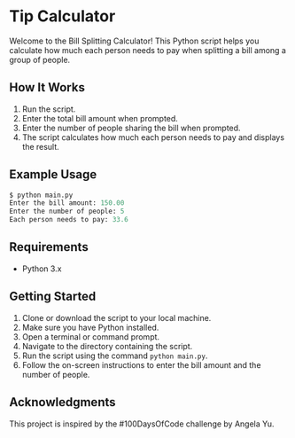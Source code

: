 # Tip Calculator

Welcome to the Bill Splitting Calculator! This Python script helps you calculate how much each person needs to pay when splitting a bill among a group of people.

## How It Works

1. Run the script.
2. Enter the total bill amount when prompted.
3. Enter the number of people sharing the bill when prompted.
4. The script calculates how much each person needs to pay and displays the result.

## Example Usage

```python
$ python main.py
Enter the bill amount: 150.00
Enter the number of people: 5
Each person needs to pay: 33.6
```

## Requirements

- Python 3.x

## Getting Started

1. Clone or download the script to your local machine.
2. Make sure you have Python installed.
3. Open a terminal or command prompt.
4. Navigate to the directory containing the script.
5. Run the script using the command `python main.py`.
6. Follow the on-screen instructions to enter the bill amount and the number of people.

## Acknowledgments
This project is inspired by the #100DaysOfCode challenge by Angela Yu. 
